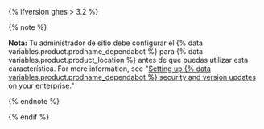 {% ifversion ghes > 3.2 %}

{% note %}

**Nota:** Tu administrador de sitio debe configurar el {% data variables.product.prodname_dependabot %} para {% data variables.product.product_location %} antes de que puedas utilizar esta característica. For more information, see "[Setting up {% data variables.product.prodname_dependabot %} security and version updates on your enterprise](/admin/github-actions/enabling-github-actions-for-github-enterprise-server/setting-up-dependabot-updates)."

{% endnote %}

{% endif %}
